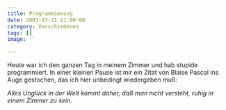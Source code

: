 ```yaml
---
title: Programmierung
date: 2003-07-31 21:00:00
category: Verschiedenes
tags: []
image: ''

---
```


Heute war ich den ganzen Tag in meinem Zimmer und hab stupide programmiert. In einer kleinen Pause ist mir ein Zitat von Blaise Pascal ins Auge gestochen, das ich hier unbedingt wiedergeben muß:  

*Alles Unglück in der Welt kommt daher, daß man nicht versteht, ruhig in einem Zimmer zu sein.*
